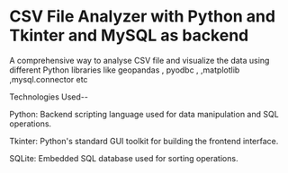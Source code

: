 # CSV File Analyzer with Python and Tkinter and MySQL as backend 
A comprehensive way to analyse CSV file and visualize the data using different Python libraries like geopandas , pyodbc , ,matplotlib ,mysql.connector etc

Technologies Used--

Python: Backend scripting language used for data manipulation and SQL operations.

Tkinter: Python's standard GUI toolkit for building the frontend interface.

SQLite: Embedded SQL database used for sorting operations.
